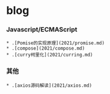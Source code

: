 blog
====

### Javascript/ECMAScript
	* .[Pomise的实现原理](2021/promise.md)
	* .[compose](2021/compose.md)
	* .[curry柯里化](2021/curring.md)
### 其他
	* .[axios源码解读](2021/axios.md)


